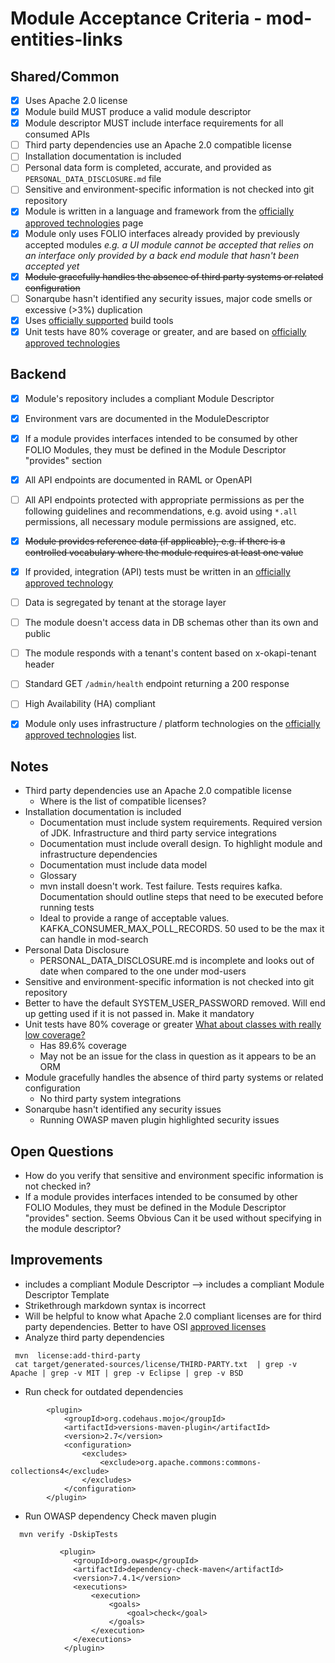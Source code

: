 # Module Acceptance Criteria - mod-entities-links

## Shared/Common
* [X] Uses Apache 2.0 license
* [X] Module build MUST produce a valid module descriptor
* [X] Module descriptor MUST include interface requirements for all consumed APIs
* [ ] Third party dependencies use an Apache 2.0 compatible license
* [ ] Installation documentation is included
* [ ] Personal data form is completed, accurate, and provided as `PERSONAL_DATA_DISCLOSURE.md` file
* [ ] Sensitive and environment-specific information is not checked into git repository
* [X] Module is written in a language and framework from the [officially approved technologies](https://wiki.folio.org/display/TC/Officially+Supported+Technologies) page
* [X] Module only uses FOLIO interfaces already provided by previously accepted modules _e.g. a UI module cannot be accepted that relies on an interface only provided by a back end module that hasn't been accepted yet_
* [X] ~~Module gracefully handles the absence of third party systems or related configuration~~
* [ ] Sonarqube hasn't identified any security issues, major code smells or excessive (>3%) duplication
* [X] Uses [officially supported](https://wiki.folio.org/display/TC/Officially+Supported+Technologies) build tools
* [X] Unit tests have 80% coverage or greater, and are based on [officially approved technologies](https://wiki.folio.org/display/TC/Officially+Supported+Technologies)

## Backend
* [X] Module's repository includes a compliant Module Descriptor
* [X] Environment vars are documented in the ModuleDescriptor
* [X] If a module provides interfaces intended to be consumed by other FOLIO Modules, they must be defined in the Module Descriptor "provides" section
* [X] All API endpoints are documented in RAML or OpenAPI
* [ ] All API endpoints protected with appropriate permissions as per the following guidelines and recommendations, e.g. avoid using `*.all` permissions, all necessary module permissions are assigned, etc.
* [X] ~~Module provides reference data (if applicable), e.g. if there is a controlled vocabulary where the module requires at least one value~~
* [X] If provided, integration (API) tests must be written in an [officially approved technology](https://wiki.folio.org/display/TC/Officially+Supported+Technologies)
* [ ] Data is segregated by tenant at the storage layer
* [ ] The module doesn't access data in DB schemas other than its own and public
* [ ] The module responds with a tenant's content based on x-okapi-tenant header
* [ ] Standard GET `/admin/health` endpoint returning a 200 response
* [ ] High Availability (HA) compliant
* [X] Module only uses infrastructure / platform technologies on the [officially approved technologies](https://wiki.folio.org/display/TC/Officially+Supported+Technologies) list.


## Notes
- Third party dependencies use an Apache 2.0 compatible license
  - Where is the list of compatible licenses?
- Installation documentation is included
  - Documentation must include system requirements. Required version of JDK. Infrastructure and third party service integrations
  - Documentation must include overall design. To highlight module and infrastructure dependencies
  - Documentation must include data model
  - Glossary
  - mvn install doesn't work. Test failure. Tests requires kafka. Documentation should outline steps that need to be executed before running tests
  - Ideal to provide a range of acceptable values. KAFKA_CONSUMER_MAX_POLL_RECORDS. 50 used to be the max it can handle in mod-search
- Personal Data Disclosure
  - PERSONAL_DATA_DISCLOSURE.md is incomplete and looks out of date when compared to the one under mod-users
- Sensitive and environment-specific information is not checked into git repository
- Better to have the default SYSTEM_USER_PASSWORD removed. Will end up getting used if it is not passed in. Make it mandatory
- Unit tests have 80% coverage or greater [What about classes with really low coverage?](https://sonarcloud.io/code?id=org.folio%3Amod-entities-links&selected=org.folio%3Amod-entities-links%3Asrc%2Fmain%2Fjava%2Forg%2Ffolio%2Fentlinks%2Fdomain%2Fentity%2FInstanceAuthorityLinkingRule.java)
  - Has 89.6% coverage
  - May not be an issue for the class in question as it appears to be an ORM
- Module gracefully handles the absence of third party systems or related configuration
  - No third party system integrations
- Sonarqube hasn't identified any security issues
  - Running OWASP maven plugin highlighted security issues

## Open Questions
-  How do you verify that sensitive and environment specific information is not checked in?
- If a module provides interfaces intended to be consumed by other FOLIO Modules, they must be defined in the Module Descriptor "provides" section. Seems Obvious
  Can it be used without specifying in the module descriptor?

## Improvements
- includes a compliant Module Descriptor --> includes a compliant Module Descriptor Template
- Strikethrough markdown syntax is incorrect
- Will be helpful to know what Apache 2.0 compliant licenses are for third party dependencies. 
  Better to have OSI [approved licenses](https://opensource.org/licenses/alphabetical)
- Analyze third party dependencies
```
 mvn  license:add-third-party
 cat target/generated-sources/license/THIRD-PARTY.txt  | grep -v Apache | grep -v MIT | grep -v Eclipse | grep -v BSD
```
- Run check for outdated dependencies
```
        <plugin>
            <groupId>org.codehaus.mojo</groupId>
            <artifactId>versions-maven-plugin</artifactId>
            <version>2.7</version>
            <configuration>
                <excludes>
                    <exclude>org.apache.commons:commons-collections4</exclude>
                </excludes>
            </configuration>
        </plugin>
```
- Run OWASP dependency Check maven plugin
```
  mvn verify -DskipTests
```
```
           <plugin>
              <groupId>org.owasp</groupId>
              <artifactId>dependency-check-maven</artifactId>
              <version>7.4.1</version>
              <executions>
                  <execution>
                      <goals>
                          <goal>check</goal>
                      </goals>
                  </execution>
              </executions>
            </plugin>
```
